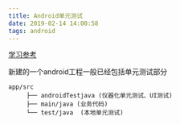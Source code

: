 ```yaml
---
title: Android单元测试
date: 2019-02-14 14:00:58
tags: android
---
```


[学习参考](https://mp.weixin.qq.com/s?__biz=MzIwMTAzMTMxMg==&mid=2649492976&idx=1&sn=4bd263ca5e2f323648d8c3c670d68f93&chksm=8eec860fb99b0f195c98acabca6152306d95da626a03702a99d2c623976122bb7a3e8ab89a43&mpshare=1&scene=23&srcid=0912uQeJjRMqkzDhOJskk36Q#rd)

新建的一个android工程一般已经包括单元测试部分

```
app/src
     ├── androidTestjava (仪器化单元测试、UI测试)
     ├── main/java (业务代码)
     └── test/java  (本地单元测试)
```

